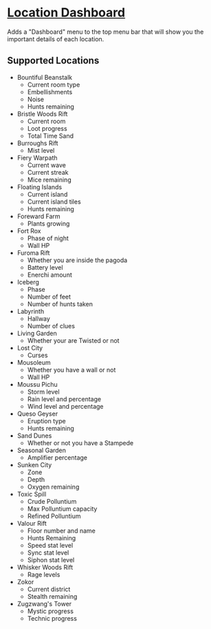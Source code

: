 # [Location Dashboard](https://www.mousehuntgame.com/preferences.php?tab=mousehunt-improved-settings#mousehunt-improved-settings-feature-location-dashboard)

Adds a "Dashboard" menu to the top menu bar that will show you the important details of each location.

## Supported Locations

- Bountiful Beanstalk
  - Current room type
  - Embellishments
  - Noise
  - Hunts remaining
- Bristle Woods Rift
  - Current room
  - Loot progress
  - Total Time Sand
- Burroughs Rift
  - Mist level
- Fiery Warpath
  - Current wave
  - Current streak
  - Mice remaining
- Floating Islands
  - Current island
  - Current island tiles
  - Hunts remaining
- Foreward Farm
  - Plants growing
- Fort Rox
  - Phase of night
  - Wall HP
- Furoma Rift
  - Whether you are inside the pagoda
  - Battery level
  - Enerchi amount
- Iceberg
  - Phase
  - Number of feet
  - Number of hunts taken
- Labyrinth
  - Hallway
  - Number of clues
- Living Garden
  - Whether your are Twisted or not
- Lost City
  - Curses
- Mousoleum
  - Whether you have a wall or not
  - Wall HP
- Moussu Pichu
  - Storm level
  - Rain level and percentage
  - Wind level and percentage
- Queso Geyser
  - Eruption type
  - Hunts remaining
- Sand Dunes
  - Whether or not you have a Stampede
- Seasonal Garden
  - Amplifier percentage
- Sunken City
  - Zone
  - Depth
  - Oxygen remaining
- Toxic Spill
  - Crude Polluntium
  - Max Polluntium capacity
  - Refined Polluntium
- Valour Rift
  - Floor number and name
  - Hunts Remaining
  - Speed stat level
  - Sync stat level
  - Siphon stat level
- Whisker Woods Rift
  - Rage levels
- Zokor
  - Current district
  - Stealth remaining
- Zugzwang's Tower
  - Mystic progress
  - Technic progress
